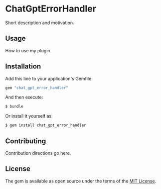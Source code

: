 # ChatGptErrorHandler
Short description and motivation.

## Usage
How to use my plugin.

## Installation
Add this line to your application's Gemfile:

```ruby
gem "chat_gpt_error_handler"
```

And then execute:
```bash
$ bundle
```

Or install it yourself as:
```bash
$ gem install chat_gpt_error_handler
```

## Contributing
Contribution directions go here.

## License
The gem is available as open source under the terms of the [MIT License](https://opensource.org/licenses/MIT).
